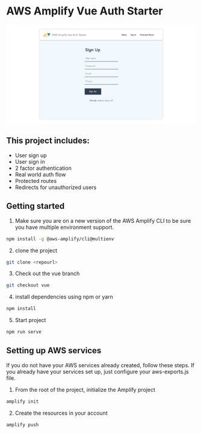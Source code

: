 # AWS Amplify Vue Auth Starter

![](hero.png)

## This project includes:    
- User sign up
- User sign in
- 2 factor authentication
- Real world auth flow
- Protected routes
- Redirects for unauthorized users

## Getting started    

1. Make sure you are on a new version of the AWS Amplify CLI to be sure you have multiple environment support.

```sh
npm install -g @aws-amplify/cli@multienv
```

2. clone the project    

```sh
git clone <repourl>
```

3. Check out the vue branch

```sh
git checkout vue
```

4. install dependencies using npm or yarn    

```sh
npm install
```

5. Start project    

```sh
npm run serve
```

## Setting up AWS services    
If you do not have your AWS services already created, follow these steps. If you already have your services set up, just configure your aws-exports.js file.    

1. From the root of the project, initialize the Amplify project    

```sh
amplify init
```

2. Create the resources in your account

```sh
amplify push
```